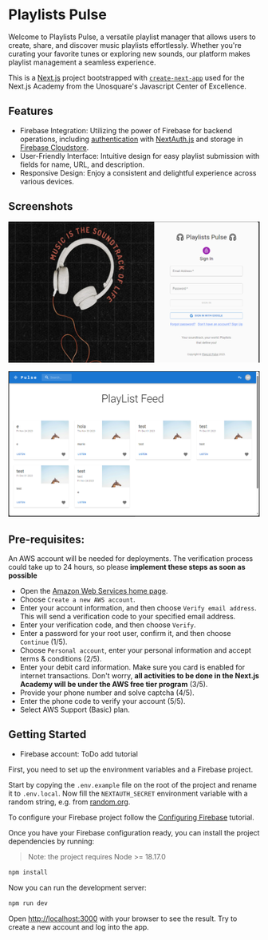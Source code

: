# Playlists Pulse

Welcome to Playlists Pulse, a versatile playlist manager that allows users to create, share, and discover music playlists
effortlessly. Whether you're curating your favorite tunes or exploring new sounds, our platform makes playlist
management a seamless experience.

This is a [Next.js](https://nextjs.org/) project bootstrapped
with [`create-next-app`](https://github.com/vercel/next.js/tree/canary/packages/create-next-app) used for the Next.js
Academy from the Unosquare's Javascript Center of Excellence.

## Features

- Firebase Integration: Utilizing the power of Firebase for backend operations,
  including [authentication](https://firebase.google.com/docs/auth/)
  with [NextAuth.js](https://www.npmjs.com/package/next-auth) and storage
  in [Firebase Cloudstore](https://firebase.google.com/docs/firestore/).
- User-Friendly Interface: Intuitive design for easy playlist submission with fields for name, URL, and description.
- Responsive Design: Enjoy a consistent and delightful experience across various devices.

## Screenshots

![login.png](docs%2Fimages%2Flogin.png)

![playlists.png](docs%2Fimages%2Fplaylists.png)


## Pre-requisites:

An AWS account will be needed for deployments. The verification process could take up to 24 hours, so please **implement these steps as soon as possible**

  - Open the [Amazon Web Services home page](https://aws.amazon.com/). 
  - Choose `Create a new AWS account`.
  - Enter your account information, and then choose `Verify email address`. This will send a verification code to your specified email address.
  - Enter your verification code, and then choose `Verify`.
  - Enter a password for your root user, confirm it, and then choose `Continue` (1/5).
  - Choose `Personal account`, enter your personal information and accept terms & conditions (2/5).
  - Enter your debit card information. Make sure you card is enabled for internet transactions. Don't worry, **all activities to be done in the Next.js Academy will be under the AWS free tier program** (3/5).
  - Provide your phone number and solve captcha (4/5).
  - Enter the phone code to verify your account (5/5).
  - Select AWS Support (Basic) plan.


## Getting Started

- Firebase account: ToDo add tutorial

First, you need to set up the environment variables and a Firebase project.

Start by copying the `.env.example` file on the root of the project and rename it to `.env.local`. Now fill the
`NEXTAUTH_SECRET` environment variable with a random string, e.g.
from [random.org](https://www.random.org/strings/?num=1&len=32&digits=on&upperalpha=on&loweralpha=on&unique=on&format=html&rnd=new).

To configure your Firebase project follow the [Configuring Firebase](docs%2Fconfiguring-firebase.md) tutorial.

Once you have your Firebase configuration ready, you can install the project dependencies by running:

> Note: the project requires Node >= 18.17.0

```bash
npm install
```

Now you can run the development server:

```bash
npm run dev
```

Open [http://localhost:3000](http://localhost:3000) with your browser to see the result. Try to create a new account and
log into the app.
